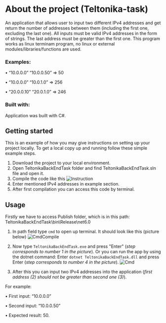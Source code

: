 # About the project (Teltonika-task) 

An application that allows user to input two different IPv4 addresses and get return the number of addresses between them (including the first one, excluding the last one). All inputs must be valid IPv4 addresses in the form of strings. The last address must be greater than the first one. This program works as linux terminam program, no linux or external modules/libraries/functions are used.

### Examples:

• “10.0.0.0” “10.0.0.50” => 50

• “10.0.0.0” “10.0.1.0” => 256

• “20.0.0.10” “20.0.1.0” => 246

### Built with:

Application was built with C#.

## Getting started
This is an example of how you may give instructions on setting up your project locally. To get a local copy up and running follow these simple example steps.

1. Download the project to your local environment.
2. Open TeltonikaBackEndTask folder and find TeltonikaBackEndTask.sln file and open it.
3. Compile the code like this ![Instruction](https://user-images.githubusercontent.com/60816697/189891193-1ea9f85f-7fec-438a-8ef9-000c468c2ce8.png "Code compilation")
4. Enter mentioned IPv4 addresses in example section.
5. After first compilation you can access this code by terminal.

## Usage
Firstly we have to access Publish folder, which is in this path: TeltonikaBackEndTask\bin\Release\net6.0

1. In path field type `cmd` to open up terminal. It should look like this (picture below)
![CmdCompile](https://user-images.githubusercontent.com/60816697/189892084-fd254191-d5c8-4ac5-b045-9bd4be0b6a16.png)

2. Now type `TeltonikaBackEndTask.exe` and press "Enter" (_step corresponds to number 1 in the picture_). 
Or you can run the app by using the dotnet command: Enter `dotnet TeltonikaBackEndTask.dll` and press Enter (_step corresponds to number 4 in the picture_).
![Cmd](https://user-images.githubusercontent.com/60816697/189896124-f336be37-2554-46d6-adbf-3b5516b93a20.png)

3. After this you can input two IPv4 addresses into the application (_first address (2) should not be greater than second one (3)_).

For example:

• First input: “10.0.0.0”

• Second input: “10.0.0.50”

• Expected result: 50.


